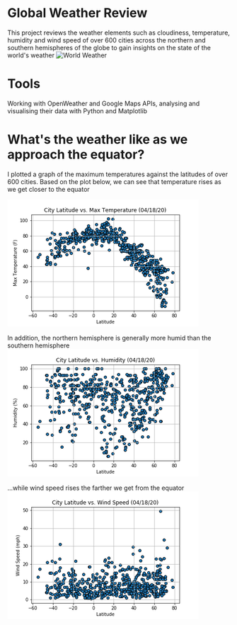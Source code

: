 # Global Weather Review
This project reviews the weather elements such as cloudiness, temperature, humidity and wind speed of over 600 cities across the northern and southern hemispheres of the globe to gain insights on the state of the world's weather
![World Weather](https://media.sciencephoto.com/image/c0053522/800wm/C0053522-World_weather,_satellite_image.jpg "World Weather")

# Tools
Working with OpenWeather and Google Maps APIs, analysing and visualising their data with Python and Matplotlib

# What's the weather like as we approach the equator?
I plotted a graph of the maximum temperatures against the latitudes of over 600 cities.
Based on the plot below, we can see that temperature rises as we get closer to the equator

![World Temperatures](Images/CityLatMaxTemp.png)

In addition, the northern hemisphere is generally more humid than the southern hemisphere
![World Temperatures](Images/CityLatHumidity.png)

...while wind speed rises the farther we get from the equator
![World Temperatures](Images/CityLatWindSpeed.png)
